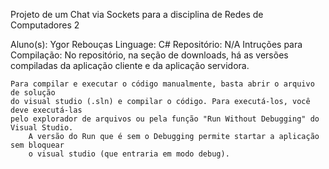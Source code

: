 Projeto de um Chat via Sockets para a disciplina de Redes de Computadores 2


Aluno(s): Ygor Rebouças
Linguage: C#
Repositório: N/A
Intruções para Compilação:
	No repositório, na seção de downloads, há as versões compiladas da aplicação
	cliente e da aplicação servidora.
	
	Para compilar e executar o código manualmente, basta abrir o arquivo de solução
	do visual studio (.sln) e compilar o código. Para executá-los, você deve executá-las
	pelo explorador de arquivos ou pela função "Run Without Debugging" do Visual Studio.
		A versão do Run que é sem o Debugging permite startar a aplicação sem bloquear
		o visual studio (que entraria em modo debug).

